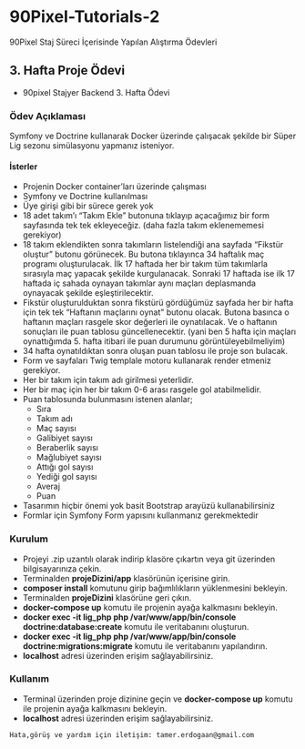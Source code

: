 # 90Pixel-Tutorials-2
90Pixel Staj Süreci İçerisinde Yapılan Alıştırma Ödevleri

## 3. Hafta Proje Ödevi
* 90pixel Stajyer Backend 3. Hafta Ödevi

### Ödev Açıklaması
Symfony ve Doctrine kullanarak Docker üzerinde çalışacak şekilde bir Süper Lig sezonu simülasyonu yapmanız isteniyor.

#### İsterler
- Projenin Docker container’ları üzerinde çalışması
- Symfony ve Doctrine kullanılması
- Üye girişi gibi bir sürece gerek yok
- 18 adet takım’ı “Takım Ekle” butonuna tıklayıp açacağımız bir form sayfasında tek tek ekleyeceğiz. (daha fazla takım eklenememesi gerekiyor)
- 18 takım eklendikten sonra takımların listelendiği ana sayfada “Fikstür oluştur” butonu görünecek. Bu butona tıklayınca 34 haftalık maç programı oluşturulacak. İlk 17 haftada her bir takım tüm takımlarla sırasıyla maç yapacak şekilde kurgulanacak. Sonraki 17 haftada ise ilk 17 haftada iç sahada oynayan takımlar aynı maçları deplasmanda oynayacak şekilde eşleştirilecektir.
- Fikstür oluşturulduktan sonra fikstürü gördüğümüz sayfada her bir hafta için tek tek “Haftanın maçlarını oynat" butonu olacak. Butona basınca o haftanın maçları rasgele skor değerleri ile oynatılacak. Ve o haftanın sonuçları ile puan tablosu güncellenecektir. (yani ben 5 hafta için maçları oynattığımda 5. hafta itibari ile puan durumunu görüntüleyebilmeliyim)
- 34 hafta oynatıldıktan sonra oluşan puan tablosu ile proje son bulacak.
- Form ve sayfaları Twig templale motoru kullanarak render etmeniz gerekiyor.
- Her bir takım için takım adı girilmesi yeterlidir.
- Her bir maç için her bir takım 0-6 arası rasgele gol atabilmelidir.
- Puan tablosunda bulunmasını istenen alanlar;
    - Sıra
    - Takım adı
    - Maç sayısı
    - Galibiyet sayısı
    - Beraberlik sayısı
    - Mağlubiyet sayısı
    - Attığı gol sayısı
    - Yediği gol sayısı
    - Averaj
    - Puan
- Tasarımın hiçbir önemi yok basit Bootstrap arayüzü kullanabilirsiniz
- Formlar için Symfony Form yapısını kullanmanız gerekmektedir

### Kurulum
- Projeyi .zip uzantılı olarak indirip klasöre çıkartın veya git üzerinden bilgisayarınıza çekin.
- Terminalden **projeDizini/app** klasörünün içerisine girin.
- **composer install** komutunu girip bağımlılıkların yüklenmesini bekleyin.
- Terminalden **projeDizini** klasörüne geri çıkın.
- **docker-compose up** komutu ile projenin ayağa kalkmasını bekleyin.
- **docker exec -it lig_php php /var/www/app/bin/console doctrine:database:create** komutu ile veritabanını oluşturun.
- **docker exec -it lig_php php /var/www/app/bin/console doctrine:migrations:migrate** komutu ile veritabanını yapılandırın.
- **localhost** adresi üzerinden erişim sağlayabilirsiniz.

### Kullanım
- Terminal üzerinden proje dizinine geçin ve **docker-compose up** komutu ile projenin ayağa kalkmasını bekleyin.
- **localhost** adresi üzerinden erişim sağlayabilirsiniz.

`Hata,görüş ve yardım için iletişim: tamer.erdogaan@gmail.com`
